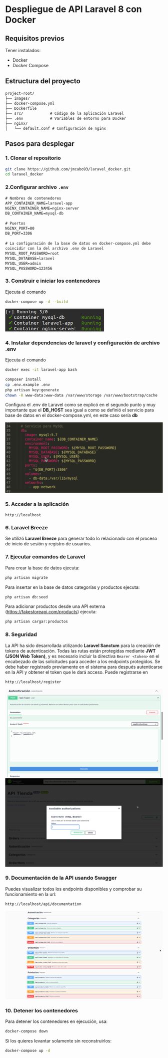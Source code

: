 # Despliegue de API Laravel 8 con Docker

## Requisitos previos

Tener instalados:

- Docker
- Docker Compose

## Estructura del proyecto

```
project-root/
├── images/
├── docker-compose.yml
├── Dockerfile
├── src/            # Código de la aplicación Laravel
├── .env            # Variables de entorno para Docker
├── nginx/
│   └── default.conf # Configuración de nginx
```

## Pasos para desplegar

### 1. Clonar el repositorio

```bash
git clone https://github.com/jmcabo93/laravel_docker.git
cd laravel_docker
```

### 2.Configurar archivo `.env`

```
# Nombres de contenedores
APP_CONTAINER_NAME=laravel-app
NGINX_CONTAINER_NAME=nginx-server
DB_CONTAINER_NAME=mysql-db

# Puertos
NGINX_PORT=80
DB_PORT=3306

# La configuración de la base de datos en docker-compose.yml debe coincidir con la del archivo .env de Laravel
MYSQL_ROOT_PASSWORD=root
MYSQL_DATABASE=laravel
MYSQL_USER=admin
MYSQL_PASSWORD=123456
```

### 3. Construir e iniciar los contenedores

Ejecuta el comando 

```bash
docker-compose up -d --build
```
![JWT](images/servicios.png)

### 4. Instalar dependencias de laravel y configuración de archivo .env

Ejecuta el comando 

```bash
docker exec -it laravel-app bash
```

```bash
composer install
cp .env.example .env
php artisan key:generate
chown -R www-data:www-data /var/www/storage /var/www/bootstrap/cache
```
Configura el .env  de Laravel como se explicó en el segundo punto y muy importante que el **DB_HOST** sea igual a como se definió el servicio para base de datos en el docker-compose.yml, en este caso sería **db**

![JWT](images/db.png)

### 5. Acceder a la aplicación

```
http://localhost
```

### 6. Laravel Breeze

Se utilizó **Laravel Breeze** para generar todo lo relacionado con el proceso de inicio de sesión y registro de usuarios.

### 7. Ejecutar comandos de Laravel

Para crear la base de datos ejecuta:
```bash
php artisan migrate
```
Para insertar en la base de datos categorías y productos ejecuta:
```bash
php artisan db:seed
```
Para adicionar productos desde una API externa (https://fakestoreapi.com/products) ejecuta:
```bash
php artisan cargar:productos
```

### 8. Seguridad

La API ha sido desarrollada utilizando **Laravel Sanctum** para la creación de tokens de autenticación. Todas las rutas están protegidas mediante **JWT (JSON Web Token)**, y es necesario incluir la directiva `Bearer <token>` en el encabezado de las solicitudes para acceder a los endpoints protegidos.
Se debe haber registrado previamente en el sistema para después autenticarse en la API y obtener el token que le dará acceso.
Puede registrarse en 
```
http://localhost/register
```

![JWT](images/login.png)
![JWT](images/bearer.png)

### 9. Documentación de la API usando Swagger

Puedes visualizar todos los endpoints disponibles y comprobar su funcionamiento en la url:

```
http://localhost/api/documentation
```
![JWT](images/todas.png)



### 10. Detener los contenedores

Para detener los contenedores en ejecución, usa:

```bash
docker-compose down
```
Si los quieres levantar solamente sin reconstruirlos: 

```bash
docker-compose up -d
```